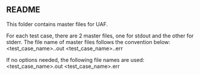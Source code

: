 README
--------
This folder contains master files for UAF.

For each test case, there are 2 master files, one for stdout and the other
for stderr.  The file name of master files follows the convention below:
<test_case_name>.<options>.out
<test_case_name>.<options>.err

If no options needed, the following file names are used:
<test_case_name>.out
<test_case_name>.err

